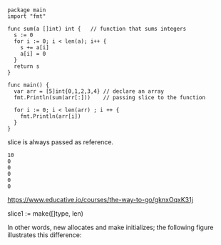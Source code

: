 ``` golang

package main
import "fmt"

func sum(a []int) int {   // function that sums integers
  s := 0
  for i := 0; i < len(a); i++ {
    s += a[i]
    a[i] = 0
  }
  return s
}

func main() {
  var arr = [5]int{0,1,2,3,4} // declare an array
  fmt.Println(sum(arr[:]))    // passing slice to the function

  for i := 0; i < len(arr) ; i ++ {
    fmt.Println(arr[i])
  }
}

```

slice is always passed as reference.

``` shell
10
0
0
0
0
0
```


https://www.educative.io/courses/the-way-to-go/gknxOqxK31j

slice1 := make([]type, len)


In other words, new allocates and make initializes; the following figure illustrates this difference:

